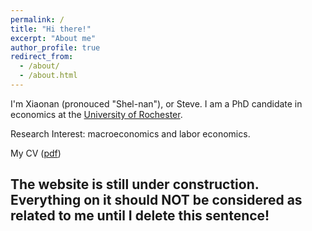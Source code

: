 ```yaml
---
permalink: /
title: "Hi there!"
excerpt: "About me"
author_profile: true
redirect_from: 
  - /about/
  - /about.html
---
```



I'm Xiaonan (pronouced "Shel-nan"), or Steve. I am a PhD candidate in economics at the [University of Rochester](http://www.sas.rochester.edu/eco/index.html).

Research Interest: macroeconomics and labor economics.

My CV ([pdf](https://SteveShelnanMa.github.io/CV/cv.pdf))

## The website is still under construction. Everything on it should NOT be considered as related to me until I delete this sentence!
